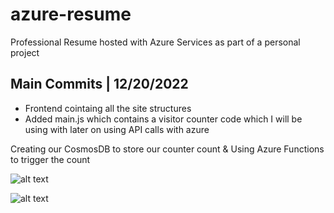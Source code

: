 # azure-resume
Professional Resume hosted with Azure Services as part of a personal project

## Main Commits | 12/20/2022

- Frontend cointaing all the site structures
- Added main.js which contains a visitor counter code which I will be using with later on using API calls with azure


Creating our CosmosDB to store our counter count & Using Azure Functions to trigger the count 

![alt text](https://i.imgur.com/Ghyn9pU.png)

![alt text](https://i.imgur.com/ijcOGHF.png)



